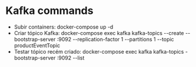 # Kafka commands

* Subir containers: docker-compose up -d
* Criar tópico Kafka: docker-compose exec kafka kafka-topics --create --bootstrap-server :9092 --replication-factor 1 --partitions 1 --topic productEventTopic
* Testar tópico recém criado: docker-compose exec kafka kafka-topics -bootstrap-server :9092 --list
